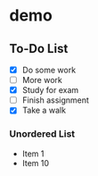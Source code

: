 # demo

## To-Do List
- [X] Do some work
- [ ] More work
- [X] Study for exam
- [ ] Finish assignment
- [X] Take a walk

### Unordered List

- Item 1
- Item 10
